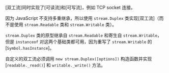 
[双工流]同时实现了[可读流]和[可写流]，例如 TCP socket 连接。

因为 JavaScript 不支持多重继承，所以使用 `stream.Duplex` 类实现[双工流]（而不是使用 `stream.Readable` 类和 `stream.Writable` 类）。

`stream.Duplex` 类的原型继承自 `stream.Readable` 和寄生自 `stream.Writable`，但是 `instanceof` 对这两个基础类都可用，因为重写了 `stream.Writable` 的 [`Symbol.hasInstance`]。

自定义的双工流必须调用 `new stream.Duplex([options])` 构造函数并实现 [`readable._read()`] 和 `writable._write()` 方法。
